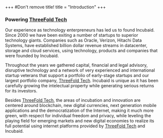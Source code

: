 +++
#Don't remove title!
title = "Introduction"
+++

### Powering <a href="http://www.threefold.tech" target="_blank">ThreeFold Tech</a>

Our experience as technology enterpreneurs has led us to found Incubaid. Since 2000 we have been exiting a number of startups to superior technology giants. Companies such as Oracle, Verizon, Hitachi Data Systems, have established billion dollar revenue streams in datacenter, storage and cloud services, using technology, products and companies that were founded by Incubaid.

Throughout the years we gathered capital, financial and legal advisory, disruptive technology and a network of very experienced and international startup veterans that support a portfolio of early-stage startups and our largest portfolio company, <a href="http://www.threefold.tech" target="_blank">ThreeFold Tech</a>. Incubaid is unique as it has been carefully growing the intelectual property while generating serious returns for its investors.

Besides <a href="http://www.ThreeFold.tech" target="_blank">ThreeFold Tech</a>, the areas of incubation and innovation are centered around blockchain, new digital currencies, next generation mobile applications and the democratization of the Internet, making it much more green, with respect for individual freedom and privacy, while leveling the playing field for emerging markets and new digital economies to realize its full potential using internet platforms provided by <a href="http://www.threefold.tech" target="_blank">ThreeFold Tech</a> and Incubaid.

